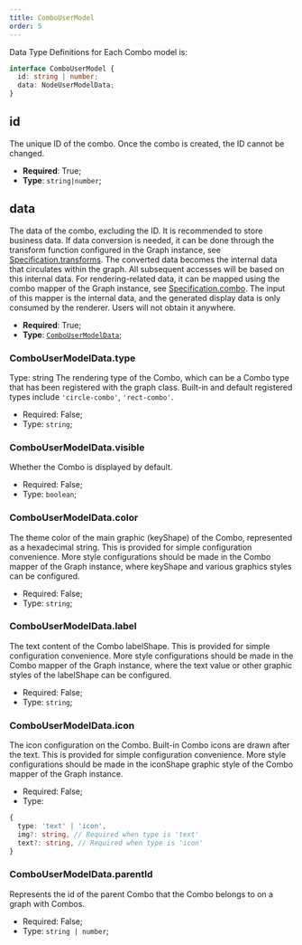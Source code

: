 ```yaml
---
title: ComboUserModel
order: 5
---
```


Data Type Definitions for Each Combo model is:

```typescript
interface ComboUserModel {
  id: string | number;
  data: NodeUserModelData;
}
```

## id

The unique ID of the combo. Once the combo is created, the ID cannot be changed.

- **Required**: True;
- **Type**: `string|number`;

## data

The data of the combo, excluding the ID. It is recommended to store business data. If data conversion is needed, it can be done through the transform function configured in the Graph instance, see [Specification.transforms](../graph/Specification.en.md#transforms). The converted data becomes the internal data that circulates within the graph. All subsequent accesses will be based on this internal data. For rendering-related data, it can be mapped using the combo mapper of the Graph instance, see [Specification.combo](../graph/Specification.en.md#combo). The input of this mapper is the internal data, and the generated display data is only consumed by the renderer. Users will not obtain it anywhere.

- **Required**: True;
- **Type**: [`ComboUserModelData`](#combousermodeldatatype);

### ComboUserModelData.type

Type: string The rendering type of the Combo, which can be a Combo type that has been registered with the graph class. Built-in and default registered types include `'circle-combo'`, `'rect-combo'`.

- Required: False;
- Type: `string`;

### ComboUserModelData.visible

Whether the Combo is displayed by default.

- Required: False;
- Type: `boolean`;

### ComboUserModelData.color

The theme color of the main graphic (keyShape) of the Combo, represented as a hexadecimal string. This is provided for simple configuration convenience. More style configurations should be made in the Combo mapper of the Graph instance, where keyShape and various graphics styles can be configured.

- Required: False;
- Type: `string`;

### ComboUserModelData.label

The text content of the Combo labelShape. This is provided for simple configuration convenience. More style configurations should be made in the Combo mapper of the Graph instance, where the text value or other graphic styles of the labelShape can be configured.

- Required: False;
- Type: `string`;

### ComboUserModelData.icon

The icon configuration on the Combo. Built-in Combo icons are drawn after the text. This is provided for simple configuration convenience. More style configurations should be made in the iconShape graphic style of the Combo mapper of the Graph instance.

- Required: False;
- Type:

```typescript
{
  type: 'text' | 'icon',
  img?: string, // Required when type is 'text'
  text?: string, // Required when type is 'icon'
}
```

### ComboUserModelData.parentId

Represents the id of the parent Combo that the Combo belongs to on a graph with Combos.

- Required: False;
- Type: `string | number`;
